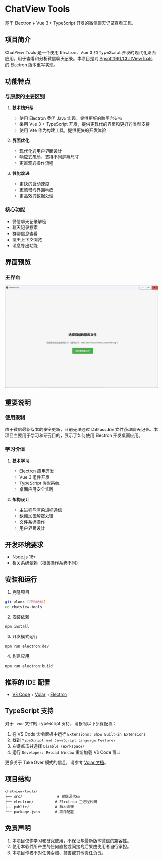 # ChatView Tools

基于 Electron + Vue 3 + TypeScript 开发的微信聊天记录查看工具。

## 项目简介

ChatView Tools 是一个使用 Electron、Vue 3 和 TypeScript 开发的现代化桌面应用，用于查看和分析微信聊天记录。本项目是对 [Ppsoft1991/ChatViewTools](https://github.com/Ppsoft1991/ChatViewTools) 的 Electron 版本重写实现。

## 功能特点

### 与原版的主要区别

1. **技术栈升级**
   - 使用 Electron 替代 Java 实现，提供更好的跨平台支持
   - 采用 Vue 3 + TypeScript 开发，提供更现代的界面和更好的类型支持
   - 使用 Vite 作为构建工具，提供更快的开发体验

2. **界面优化**
   - 现代化的用户界面设计
   - 响应式布局，支持不同屏幕尺寸
   - 更直观的操作流程

3. **性能改进**
   - 更快的启动速度
   - 更流畅的界面响应
   - 更高效的数据处理

### 核心功能

- 微信聊天记录解密
- 聊天记录搜索
- 群聊信息查看
- 聊天上下文浏览
- 消息导出功能

## 界面预览

### 主界面
![主界面](./image/Snipaste_2025-03-30_14-59-44.jpg)

## 重要说明

### 使用限制

由于微信最新版本的安全更新，目前无法通过 DBPass.Bin 文件获取聊天记录。本项目主要用于学习和研究目的，展示了如何使用 Electron 开发桌面应用。

### 学习价值

1. **技术学习**
   - Electron 应用开发
   - Vue 3 组件开发
   - TypeScript 类型系统
   - 桌面应用安全实践

2. **架构设计**
   - 主进程与渲染进程通信
   - 数据加密解密处理
   - 文件系统操作
   - 用户界面设计

## 开发环境要求

- Node.js 16+
- 相关系统依赖（根据操作系统不同）

## 安装和运行

1. 克隆项目
```bash
git clone [项目地址]
cd chatview-tools
```

2. 安装依赖
```bash
npm install
```

3. 开发模式运行
```bash
npm run electron:dev
```

4. 构建应用
```bash
npm run electron:build
```

## 推荐的 IDE 配置

- [VS Code](https://code.visualstudio.com/) + [Volar](https://marketplace.visualstudio.com/items?itemName=Vue.volar) + [Electron](https://marketplace.visualstudio.com/items?itemName=dbaeumer.vscode-eslint)

## TypeScript 支持

对于 `.vue` 文件的 TypeScript 支持，请按照以下步骤配置：

1. 在 VS Code 命令面板中运行 `Extensions: Show Built-in Extensions`
2. 找到 `TypeScript and JavaScript Language Features`
3. 右键点击并选择 `Disable (Workspace)`
4. 运行 `Developer: Reload Window` 重新加载 VS Code 窗口

更多关于 Take Over 模式的信息，请参考 [Volar 文档](https://github.com/johnsoncodehk/volar/discussions/471)。

## 项目结构

```
chatview-tools/
├── src/                # 前端源代码
├── electron/          # Electron 主进程代码
├── public/            # 静态资源
└── package.json       # 项目配置
```

## 免责声明

1. 本项目仅供学习和研究使用，不保证与最新版本微信的兼容性。
2. 使用本软件所产生的任何直接或间接的后果由使用者自行承担。
3. 本项目作者不对任何索赔、损害或其他责任负责。